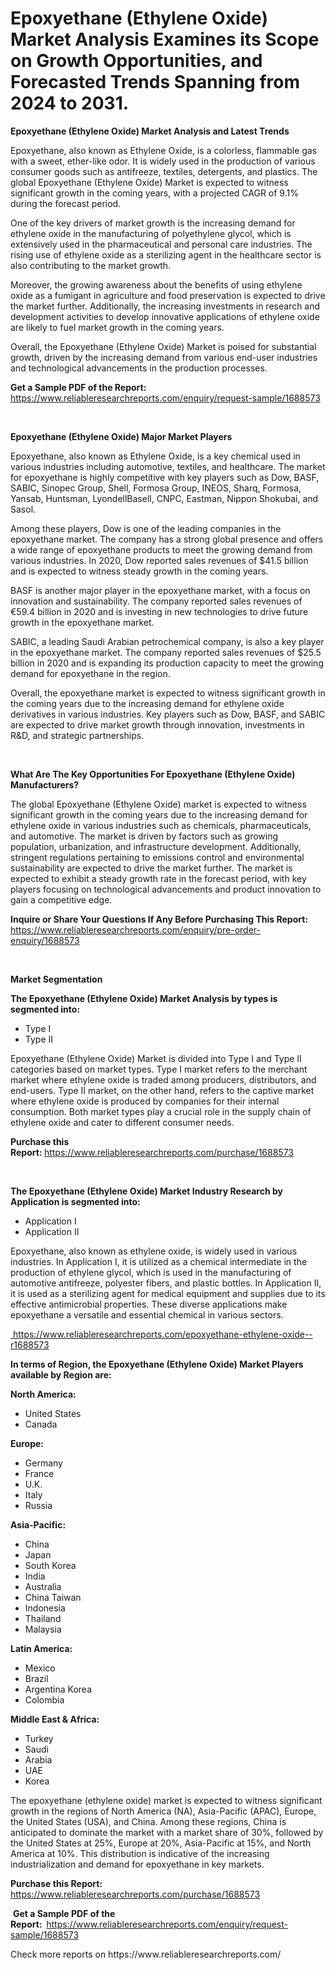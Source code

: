 <p><h1>Epoxyethane (Ethylene Oxide) Market Analysis Examines its Scope on Growth Opportunities, and Forecasted Trends Spanning from 2024 to 2031.</h1></p><p><strong>Epoxyethane (Ethylene Oxide) Market Analysis and Latest Trends</strong></p>
<p><p>Epoxyethane, also known as Ethylene Oxide, is a colorless, flammable gas with a sweet, ether-like odor. It is widely used in the production of various consumer goods such as antifreeze, textiles, detergents, and plastics. The global Epoxyethane (Ethylene Oxide) Market is expected to witness significant growth in the coming years, with a projected CAGR of 9.1% during the forecast period.</p><p>One of the key drivers of market growth is the increasing demand for ethylene oxide in the manufacturing of polyethylene glycol, which is extensively used in the pharmaceutical and personal care industries. The rising use of ethylene oxide as a sterilizing agent in the healthcare sector is also contributing to the market growth.</p><p>Moreover, the growing awareness about the benefits of using ethylene oxide as a fumigant in agriculture and food preservation is expected to drive the market further. Additionally, the increasing investments in research and development activities to develop innovative applications of ethylene oxide are likely to fuel market growth in the coming years.</p><p>Overall, the Epoxyethane (Ethylene Oxide) Market is poised for substantial growth, driven by the increasing demand from various end-user industries and technological advancements in the production processes.</p></p>
<p><strong>Get a Sample PDF of the Report:&nbsp;</strong> <a href="https://www.reliableresearchreports.com/enquiry/request-sample/1688573">https://www.reliableresearchreports.com/enquiry/request-sample/1688573</a></p>
<p>&nbsp;</p>
<p><strong>Epoxyethane (Ethylene Oxide) Major Market Players</strong></p>
<p><p>Epoxyethane, also known as Ethylene Oxide, is a key chemical used in various industries including automotive, textiles, and healthcare. The market for epoxyethane is highly competitive with key players such as Dow, BASF, SABIC, Sinopec Group, Shell, Formosa Group, INEOS, Sharq, Formosa, Yansab, Huntsman, LyondellBasell, CNPC, Eastman, Nippon Shokubai, and Sasol.</p><p>Among these players, Dow is one of the leading companies in the epoxyethane market. The company has a strong global presence and offers a wide range of epoxyethane products to meet the growing demand from various industries. In 2020, Dow reported sales revenues of $41.5 billion and is expected to witness steady growth in the coming years.</p><p>BASF is another major player in the epoxyethane market, with a focus on innovation and sustainability. The company reported sales revenues of €59.4 billion in 2020 and is investing in new technologies to drive future growth in the epoxyethane market.</p><p>SABIC, a leading Saudi Arabian petrochemical company, is also a key player in the epoxyethane market. The company reported sales revenues of $25.5 billion in 2020 and is expanding its production capacity to meet the growing demand for epoxyethane in the region.</p><p>Overall, the epoxyethane market is expected to witness significant growth in the coming years due to the increasing demand for ethylene oxide derivatives in various industries. Key players such as Dow, BASF, and SABIC are expected to drive market growth through innovation, investments in R&D, and strategic partnerships.</p></p>
<p>&nbsp;</p>
<p><strong>What Are The Key Opportunities For Epoxyethane (Ethylene Oxide) Manufacturers?</strong></p>
<p><p>The global Epoxyethane (Ethylene Oxide) market is expected to witness significant growth in the coming years due to the increasing demand for ethylene oxide in various industries such as chemicals, pharmaceuticals, and automotive. The market is driven by factors such as growing population, urbanization, and infrastructure development. Additionally, stringent regulations pertaining to emissions control and environmental sustainability are expected to drive the market further. The market is expected to exhibit a steady growth rate in the forecast period, with key players focusing on technological advancements and product innovation to gain a competitive edge.</p></p>
<p><strong>Inquire or Share Your Questions If Any Before Purchasing This Report:</strong> <a href="https://www.reliableresearchreports.com/enquiry/pre-order-enquiry/1688573">https://www.reliableresearchreports.com/enquiry/pre-order-enquiry/1688573</a></p>
<p>&nbsp;</p>
<p><strong>Market Segmentation</strong></p>
<p><strong>The Epoxyethane (Ethylene Oxide) Market Analysis by types is segmented into:</strong></p>
<p><ul><li>Type I</li><li>Type II</li></ul></p>
<p><p>Epoxyethane (Ethylene Oxide) Market is divided into Type I and Type II categories based on market types. Type I market refers to the merchant market where ethylene oxide is traded among producers, distributors, and end-users. Type II market, on the other hand, refers to the captive market where ethylene oxide is produced by companies for their internal consumption. Both market types play a crucial role in the supply chain of ethylene oxide and cater to different consumer needs.</p></p>
<p><strong>Purchase this Report:&nbsp;</strong><a href="https://www.reliableresearchreports.com/purchase/1688573">https://www.reliableresearchreports.com/purchase/1688573</a></p>
<p>&nbsp;</p>
<p><strong>The Epoxyethane (Ethylene Oxide) Market Industry Research by Application is segmented into:</strong></p>
<p><ul><li>Application I</li><li>Application II</li></ul></p>
<p><p>Epoxyethane, also known as ethylene oxide, is widely used in various industries. In Application I, it is utilized as a chemical intermediate in the production of ethylene glycol, which is used in the manufacturing of automotive antifreeze, polyester fibers, and plastic bottles. In Application II, it is used as a sterilizing agent for medical equipment and supplies due to its effective antimicrobial properties. These diverse applications make epoxyethane a versatile and essential chemical in various sectors.</p></p>
<p><a href="https://www.reliableresearchreports.com/epoxyethane-ethylene-oxide--r1688573">&nbsp;https://www.reliableresearchreports.com/epoxyethane-ethylene-oxide--r1688573</a></p>
<p><strong>In terms of Region, the Epoxyethane (Ethylene Oxide) Market Players available by Region are:</strong></p>
<p>
    <p> <strong> North America: </strong>
        <ul>
            <li>United States</li>
            <li>Canada</li>
        </ul>
        </p> 
    <p> <strong> Europe: </strong>
        <ul>
            <li>Germany</li>
            <li>France</li>
            <li>U.K.</li>
            <li>Italy</li>
            <li>Russia</li>
        </ul>
        </p> 
    <p> <strong> Asia-Pacific: </strong>
        <ul>
            <li>China</li>
            <li>Japan</li>
            <li>South Korea</li>
            <li>India</li>
            <li>Australia</li>
            <li>China Taiwan</li>
            <li>Indonesia</li>
            <li>Thailand</li>
            <li>Malaysia</li>
        </ul>
        </p> 
    <p> <strong> Latin America: </strong>
        <ul>
            <li>Mexico</li>
            <li>Brazil</li>
            <li>Argentina Korea</li>
            <li>Colombia</li>
        </ul>
        </p> 
    <p> <strong> Middle East & Africa: </strong>
        <ul>
            <li>Turkey</li>
            <li>Saudi</li>
            <li>Arabia</li>
            <li>UAE</li>
            <li>Korea</li>
        </ul>
    </p>
    </p>
<p><p>The epoxyethane (ethylene oxide) market is expected to witness significant growth in the regions of North America (NA), Asia-Pacific (APAC), Europe, the United States (USA), and China. Among these regions, China is anticipated to dominate the market with a market share of 30%, followed by the United States at 25%, Europe at 20%, Asia-Pacific at 15%, and North America at 10%. This distribution is indicative of the increasing industrialization and demand for epoxyethane in key markets.</p></p>
<p><strong>Purchase this Report: </strong><a href="https://www.reliableresearchreports.com/purchase/1688573">https://www.reliableresearchreports.com/purchase/1688573</a></p>
<p>&nbsp;<strong>Get a Sample PDF of the Report:&nbsp;&nbsp;</strong><a href="https://www.reliableresearchreports.com/enquiry/request-sample/1688573">https://www.reliableresearchreports.com/enquiry/request-sample/1688573</a></p>
<p><strong></strong></p>
<p>Check more reports on https://www.reliableresearchreports.com/</p>